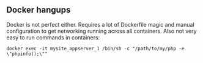 ##  Docker hangups

Docker is not perfect either. Requires a lot of Dockerfile magic and manual configuration to get networking running across all containers. Also not very easy to run commands in containers:

`
docker exec -it mysite_appserver_1 /bin/sh -c "/path/to/my/php -e \"phpinfo();\""                                               
`
                                                                                                                                

